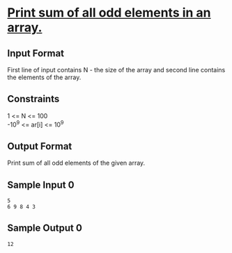 # [Print sum of all odd elements in an array.](https://www.hackerrank.com/contests/smart-interviews-basic/challenges/si-basic-max-element/problem)

## Input Format

First line of input contains N - the size of the array and second line contains the elements of the array.

## Constraints

1 <= N <= 100 <br />
-10<sup>9</sup> <= ar[i] <= 10<sup>9</sup>

## Output Format

Print sum of all odd elements of the given array.

## Sample Input 0
```
5
6 9 8 4 3
```
## Sample Output 0
```
12
```